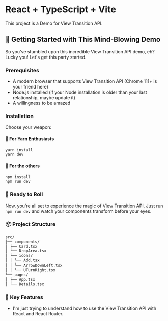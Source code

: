 # React + TypeScript + Vite

This project is a Demo for View Transition API.

## 🚀 Getting Started with This Mind-Blowing Demo

So you've stumbled upon this incredible View Transition API demo, eh? Lucky you! Let's get this party started.

### Prerequisites

- A modern browser that supports View Transition API (Chrome 111+ is your friend here)
- Node.js installed (if your Node installation is older than your last relationship, maybe update it)
- A willingness to be amazed

### Installation

Choose your weapon:

#### 🧶 For Yarn Enthusiasts

```Bash
yarn install
yarn dev
```

#### 🧶 For the others

```Bash
npm install
npm run dev
```

### 🎉 Ready to Roll

Now, you're all set to experience the magic of View Transition API. Just run `npm run dev` and watch your components transform before your eyes.

### 📦 Project Structure

```Bash
src/
├── components/
│ ├── Card.tsx
│ └── DropArea.tsx
│ └── icons/
│ │ └── Add.tsx
│ │ └── ArrowDownLeft.tsx
│ │ └── UTurnRight.tsx
└── pages/
│ ├── App.tsx
│ └── Details.tsx
```

### 🌟 Key Features

- I'm just trying to understand how to use the View Transition API with React and React Router.
